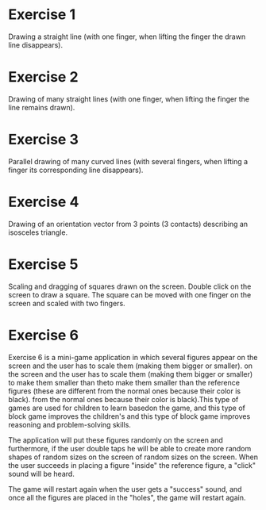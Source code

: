 # Exercise 1
 Drawing a straight line (with one finger, when lifting the finger the drawn line disappears).
# Exercise 2
Drawing of many straight lines (with one finger, when lifting the finger the line remains drawn).
# Exercise 3
Parallel drawing of many curved lines (with several fingers, when lifting a finger its corresponding line disappears).
# Exercise 4
Drawing of an orientation vector from 3 points (3 contacts) describing an isosceles triangle.
# Exercise 5
Scaling and dragging of squares drawn on the screen. Double click on the screen to draw a square. The square can be moved with one finger on the screen and scaled with two fingers.
# Exercise 6
Exercise 6 is a mini-game application in which several figures appear on the screen and the user has to scale them (making them bigger or smaller). 
on the screen and the user has to scale them (making them bigger or smaller) to make them smaller than theto make them smaller than the reference figures (these are different from the normal ones because their color is black). from the normal ones because their color is black).This type of games are used for children to learn basedon the game, and this type of block game improves the children's and this type of block game improves reasoning and problem-solving skills.

The application will put these figures randomly on the screen and furthermore, if the user double taps he will be able to create more random shapes of random sizes on the screen of random sizes on the screen. When the user succeeds in placing a figure "inside" the reference figure, a "click" sound will be heard.

The game will restart again when the user gets a "success" sound, and once all the figures are placed in the "holes", the game will restart again.

